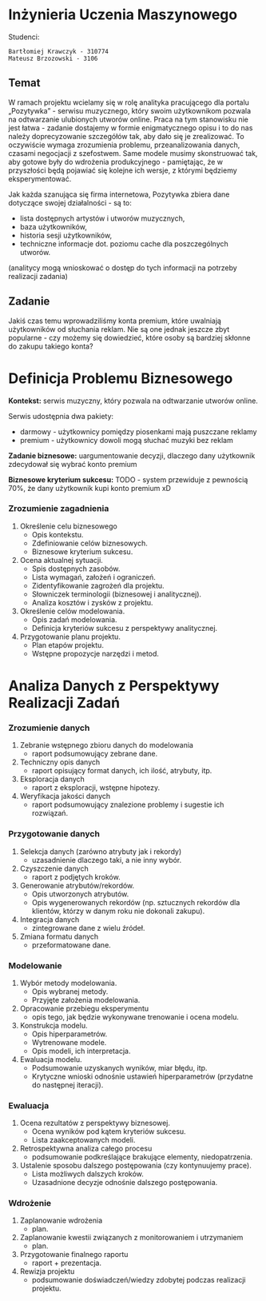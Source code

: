 # Inżynieria Uczenia Maszynowego

Studenci:
```
Bartłomiej Krawczyk - 310774
Mateusz Brzozowski - 3106
```

## Temat

W ramach projektu wcielamy się w rolę analityka pracującego dla portalu „Pozytywka” -
serwisu muzycznego, który swoim użytkownikom pozwala na odtwarzanie ulubionych utworów
online. Praca na tym stanowisku nie jest łatwa - zadanie dostajemy w formie enigmatycznego opisu
i to do nas należy doprecyzowanie szczegółów tak, aby dało się je zrealizować. To oczywiście
wymaga zrozumienia problemu, przeanalizowania danych, czasami negocjacji z szefostwem.
Same modele musimy skonstruować tak, aby gotowe były do wdrożenia produkcyjnego -
pamiętając, że w przyszłości będą pojawiać się kolejne ich wersje, z którymi będziemy
eksperymentować.

Jak każda szanująca się firma internetowa, Pozytywka zbiera dane dotyczące swojej działalności - są to:
- lista dostępnych artystów i utworów muzycznych,
- baza użytkowników,
- historia sesji użytkowników,
- techniczne informacje dot. poziomu cache dla poszczególnych utworów.

(analitycy mogą wnioskować o dostęp do tych informacji na potrzeby realizacji zadania)

## Zadanie

Jakiś czas temu wprowadziliśmy konta premium, które uwalniają użytkowników od słuchania reklam.
Nie są one jednak jeszcze zbyt popularne - czy możemy się dowiedzieć, które osoby są bardziej skłonne do zakupu takiego konta?

# Definicja Problemu Biznesowego

**Kontekst:** serwis muzyczny, który pozwala na odtwarzanie utworów online.

Serwis udostępnia dwa pakiety:
- darmowy - użytkownicy pomiędzy piosenkami mają puszczane reklamy
- premium - użytkownicy dowoli mogą słuchać muzyki bez reklam

**Zadanie biznesowe:** uargumentowanie decyzji, dlaczego dany użytkownik zdecydował się wybrać konto premium

**Biznesowe kryterium sukcesu:** TODO - system przewiduje z pewnością 70%, że dany użytkownik kupi konto premium xD


### Zrozumienie zagadnienia
<!-- Musimy zrozumieć, co tak naprawdę jest do zrobienia i ustalić, jak to osiągnąć. -->

1. Określenie celu biznesowego
    - Opis kontekstu.
    - Zdefiniowanie celów biznesowych.
    - Biznesowe kryterium sukcesu.
2. Ocena aktualnej sytuacji.
    - Spis dostępnych zasobów.
    - Lista wymagań, założeń i ograniczeń.
    - Zidentyfikowanie zagrożeń dla projektu.
    - Słowniczek terminologii (biznesowej i analitycznej).
    - Analiza kosztów i zysków z projektu.
3. Określenie celów modelowania.
    - Opis zadań modelowania.
    - Definicja kryteriów sukcesu z perspektywy analitycznej.
4. Przygotowanie planu projektu.
    - Plan etapów projektu.
    - Wstępne propozycje narzędzi i metod.


# Analiza Danych z Perspektywy Realizacji Zadań

### Zrozumienie danych
<!-- Wstępne zebranie i przeanalizowanie danych. -->

1. Zebranie wstępnego zbioru danych do modelowania 
    - raport podsumowujący zebrane dane.
2. Techniczny opis danych 
    - raport opisujący format danych, ich ilość, atrybuty, itp.
3. Eksploracja danych 
    - raport z eksploracji, wstępne hipotezy.
4. Weryfikacja jakości danych 
    - raport podsumowujący znalezione problemy i sugestie ich rozwiązań.


### Przygotowanie danych

<!-- Przygotowanie finalnego zbioru danych do modelowania, w tym oczyszczanie danych, selekcja atrybutów, feature engineering itd. -->

1. Selekcja danych (zarówno atrybuty jak i rekordy)
    - uzasadnienie dlaczego taki, a nie inny wybór.
2. Czyszczenie danych
    - raport z podjętych kroków.
3. Generowanie atrybutów/rekordów.
    - Opis utworzonych atrybutów.
    - Opis wygenerowanych rekordów (np. sztucznych rekordów dla klientów, którzy w danym roku nie dokonali zakupu).
4. Integracja danych
    - zintegrowane dane z wielu źródeł.
5. Zmiana formatu danych
    - przeformatowane dane.

### Modelowanie

<!-- Wybór algorytmów, architektury modeli, strojenie hiperparametrów, trening. -->

1. Wybór metody modelowania.
    - Opis wybranej metody.
    - Przyjęte założenia modelowania.
2. Opracowanie przebiegu eksperymentu
    - opis tego, jak będzie wykonywane trenowanie i ocena modelu.
3. Konstrukcja modelu.
    - Opis hiperparametrów.
    - Wytrenowane modele.
    - Opis modeli, ich interpretacja.
4. Ewaluacja modelu.
    - Podsumowanie uzyskanych wyników, miar błędu, itp.
    - Krytyczne wnioski odnośnie ustawień hiperparametrów (przydatne do następnej iteracji).

### Ewaluacja

<!-- Ocena przygotowanych modeli i procedury ich generowania z perspektywy zagadnienia biznesowego. -->

1. Ocena rezultatów z perspektywy biznesowej.
    - Ocena wyników pod kątem kryteriów sukcesu.
    - Lista zaakceptowanych modeli.
2. Retrospektywna analiza całego procesu
    - podsumowanie podkreślające brakujące elementy, niedopatrzenia.
3. Ustalenie sposobu dalszego postępowania (czy kontynuujemy prace).
    - Lista możliwych dalszych kroków.
    - Uzasadnione decyzje odnośnie dalszego postępowania.

### Wdrożenie

<!-- Wdrożenie przygotowanego modelu do użycia. -->

1. Zaplanowanie wdrożenia
    - plan.
2. Zaplanowanie kwestii związanych z monitorowaniem i utrzymaniem
    - plan.
3. Przygotowanie finalnego raportu
    - raport + prezentacja.
4. Rewizja projektu
    - podsumowanie doświadczeń/wiedzy zdobytej podczas realizacji projektu.















